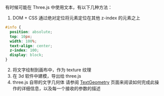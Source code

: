 有时候可能在 Three.js 中使用文本，有以下几种方法：

1. DOM + CSS
   通过绝对定位将元素定位在其他 z-index 的元素之上

```css
#info {
  position: absolute;
  top: 10px;
  width: 100%;
  text-align: center;
  z-index: 100;
  display: block;
}
```

2. 将文字绘制到画布中，作为 texture 纹理
3. 在 3d 软件中建模，导出给 three.js
4. three.js 自带的文字几何体
   请参阅 [TextGeometry](https://threejs.org/docs/index.html#examples/zh/geometries/TextGeometry) 页面来阅读如何完成此操作的详细信息，以及每一个接收的参数的描述
